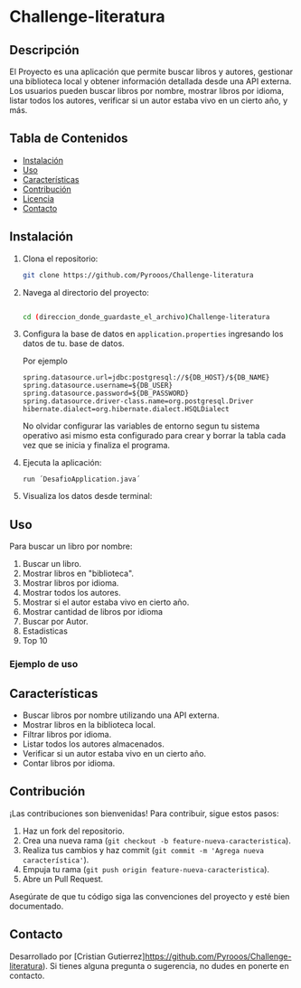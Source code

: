 # Challenge-literatura

## Descripción
El Proyecto es una aplicación que permite buscar libros y autores, gestionar una biblioteca local y obtener información detallada desde una API externa. 
Los usuarios pueden buscar libros por nombre, mostrar libros por idioma, listar todos los autores, verificar si un autor estaba vivo en un cierto año, y más.

## Tabla de Contenidos
- [Instalación](#instalación)
- [Uso](#uso)
- [Características](#características)
- [Contribución](#contribución)
- [Licencia](#licencia)
- [Contacto](#contacto)

## Instalación

1. Clona el repositorio:
    ```bash
    git clone https://github.com/Pyrooos/Challenge-literatura
    ```

2. Navega al directorio del proyecto:
    ```bash
   
    cd (direccion_donde_guardaste_el_archivo)Challenge-literatura
   
    ```

3. Configura la base de datos en `application.properties` ingresando los datos de tu.
   base de datos.

   Por ejemplo
   ```
   spring.datasource.url=jdbc:postgresql://${DB_HOST}/${DB_NAME}
   spring.datasource.username=${DB_USER}
   spring.datasource.password=${DB_PASSWORD}
   spring.datasource.driver-class.name=org.postgresql.Driver
   hibernate.dialect=org.hibernate.dialect.HSQLDialect

    ```
   No olvidar configurar las variables de entorno segun tu sistema operativo
   asi mismo esta configurado para crear y borrar la tabla cada vez que se inicia 
   y finaliza el programa.


4. Ejecuta la aplicación:
    ```
   run ´DesafioApplication.java´

    ```

5. Visualiza los datos desde terminal:


## Uso

Para buscar un libro por nombre:
1. Buscar un libro.
2. Mostrar libros en "biblioteca".
3. Mostrar libros por idioma.
4. Mostrar todos los autores.
5. Mostrar si el autor estaba vivo en cierto año.
6. Mostrar cantidad de libros por idioma
7. Buscar por Autor.
8. Estadisticas
9. Top 10


### Ejemplo de uso

## Características

- Buscar libros por nombre utilizando una API externa.
- Mostrar libros en la biblioteca local.
- Filtrar libros por idioma.
- Listar todos los autores almacenados.
- Verificar si un autor estaba vivo en un cierto año.
- Contar libros por idioma.

## Contribución

¡Las contribuciones son bienvenidas! Para contribuir, sigue estos pasos:

1. Haz un fork del repositorio.
2. Crea una nueva rama (`git checkout -b feature-nueva-caracteristica`).
3. Realiza tus cambios y haz commit (`git commit -m 'Agrega nueva característica'`).
4. Empuja tu rama (`git push origin feature-nueva-caracteristica`).
5. Abre un Pull Request.

Asegúrate de que tu código siga las convenciones del proyecto y esté bien documentado.

## Contacto

Desarrollado por [Cristian Gutierrez]https://github.com/Pyrooos/Challenge-literatura). Si tienes alguna pregunta o sugerencia, 
no dudes en ponerte en contacto.
